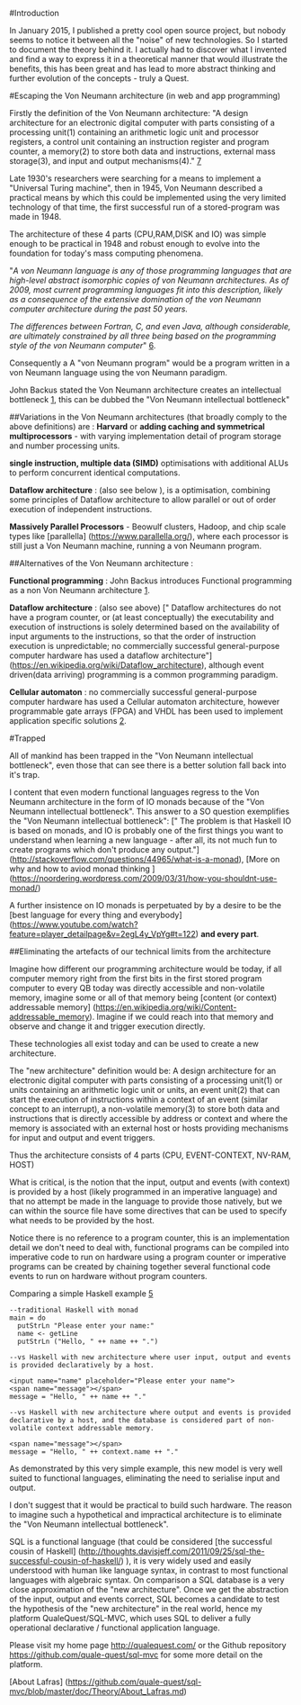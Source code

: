 #Introduction

In January 2015, I published a pretty cool open source project, but nobody seems to notice it between all the "noise" of new technologies. So I started to document the theory behind it. I actually had to discover what I invented and find a way to express it in a theoretical manner that would illustrate the benefits, this has been great and has lead to more abstract thinking and further evolution of the concepts - truly a Quest.

#Escaping the Von Neumann architecture (in web and app programming)

Firstly the definition of the Von Neumann architecture: "A design architecture for an electronic digital computer with parts consisting of a processing unit(1) containing an arithmetic logic unit and processor registers, a control unit containing an instruction register and program counter, a memory(2) to store both data and instructions, external mass storage(3), and input and output mechanisms(4)." [7]

Late 1930's researchers were searching for a means to implement a "Universal Turing machine", then in 1945, Von Neumann described a practical means by which this could be implemented using the very limited technology of that time,  the first successful run of a stored-program was made in 1948.  

The architecture of these 4 parts (CPU,RAM,DISK and IO) was simple enough to be practical in 1948 and robust enough to evolve into the foundation for today's mass computing phenomena.

"*A von Neumann language is any of those programming languages that are high-level abstract isomorphic copies of von Neumann architectures. As of 2009, most current programming languages fit into this description, likely as a consequence of the extensive domination of the von Neumann computer architecture during the past 50 years.*

*The differences between Fortran, C, and even Java, although considerable, are ultimately constrained by all three being based on the programming style of the von Neumann computer*" [6].

Consequently a A "von Neumann program" would be a program written in a von Neumann language using the von Neumann paradigm.

John Backus stated the Von Neumann architecture creates an intellectual bottleneck [1], this can be dubbed the "Von Neumann intellectual bottleneck"

##Variations in the Von Neumann architectures (that broadly comply to the above definitions) are :
**Harvard** or **adding caching and symmetrical multiprocessors**  - with varying implementation detail of program storage and number processing units.

**single instruction, multiple data (SIMD)**  optimisations with additional ALUs to perform concurrent identical computations.

**Dataflow architecture** : (also see below ), is a optimisation, combining some principles of Dataflow architecture to allow parallel or out of order execution of independent instructions.

**Massively Parallel Processors** -  Beowulf clusters, Hadoop, and chip scale types like [parallella] (https://www.parallella.org/), where each processor is still just a Von Neumann machine, running a von Neumann program.


##Alternatives  of the Von Neumann architecture :

**Functional programming** : John Backus introduces Functional programming as a non Von Neumann architecture [1].

**Dataflow architecture** :  (also see above) [" Dataflow architectures do not have a program counter, or (at least conceptually) the executability and execution of instructions is solely determined based on the availability of input arguments to the instructions, so that the order of instruction execution is unpredictable; no commercially successful general-purpose computer hardware has used a dataflow architecture"] (https://en.wikipedia.org/wiki/Dataflow_architecture),  although event driven(data arriving) programming is a common programming paradigm.

**Cellular automaton** :  no commercially successful general-purpose computer hardware has used a Cellular automaton architecture, however programmable gate arrays (FPGA) and VHDL has been used to implement application specific solutions [2]. 



#Trapped

All of mankind has been trapped in the "Von Neumann intellectual bottleneck", even those that can see there is a better solution fall back into it's trap.

I content that even modern functional languages regress to the Von Neumann architecture in the form of IO monads because of the "Von Neumann intellectual bottleneck". This answer to a SO question exemplifies the "Von Neumann intellectual bottleneck":
[" The problem is that Haskell IO is based on monads, and IO is probably one of the first things you want to understand when learning a new language - after all, its not much fun to create programs which don't produce any output."] (http://stackoverflow.com/questions/44965/what-is-a-monad), [More on why and how to aviod monad thinking ] (https://noordering.wordpress.com/2009/03/31/how-you-shouldnt-use-monad/)

A further insistence on IO monads is perpetuated by by a desire to be the [best language for every thing and everybody] (https://www.youtube.com/watch?feature=player_detailpage&v=2egL4y_VpYg#t=122) **and every part**.


##Eliminating the artefacts of our technical limits from the architecture

Imagine how different our programming architecture would be today, if all computer memory right from the first bits in the first stored program computer to every QB today was directly accessible and non-volatile memory, imagine some or all of that memory being [content (or context) addressable memory] (https://en.wikipedia.org/wiki/Content-addressable_memory). Imagine if we could reach into that memory and observe and change it and trigger execution directly.

These technologies all exist today and can be used to create a new architecture.

The "new architecture" definition would be:
A design architecture for an electronic digital computer with parts consisting of a processing unit(1) or units containing an arithmetic logic unit or units, an event unit(2) that can start the execution of instructions within a context of an event (similar concept to an interrupt), a non-volatile memory(3) to store both data and instructions that is directly accessible by address or context and where the memory is associated with an external host or hosts providing mechanisms for input and output and event triggers.

Thus the architecture consists of 4 parts (CPU, EVENT-CONTEXT, NV-RAM, HOST) 

What is critical, is the notion that the input, output and events (with context) is provided by a host (likely programmed in an imperative language) and that no attempt be made in the language to provide those natively, but we can within the source file have some directives that can be used to specify what needs to be provided by the host. 

Notice there is no reference to a program counter, this is an implementation detail we don't need to deal with, functional programs can be compiled into imperative code to run on hardware using a program counter or imperative programs can be created by chaining together several functional code events to run on hardware without program counters.

Comparing a simple Haskell example [5]

	--traditional Haskell with monad
	main = do
	  putStrLn "Please enter your name:"
	  name <- getLine
	  putStrLn ("Hello, " ++ name ++ ".")

	--vs Haskell with new architecture where user input, output and events is provided declaratively by a host. 

	<input name="name" placeholder="Please enter your name">
	<span name="message"></span>
	message = "Hello, " ++ name ++ "."

	--vs Haskell with new architecture where output and events is provided declarative by a host, and the database is considered part of non-volatile context addressable memory.
	
	<span name="message"></span>
	message = "Hello, " ++ context.name ++ "."
	
As demonstrated by this very simple example, this new model is very well suited to functional languages, eliminating the need to serialise input and output.

I don't suggest that it would be practical to build such hardware. The reason to imagine such a hypothetical and impractical architecture is to eliminate the  "Von Neumann intellectual bottleneck".

SQL is a functional language (that could be considered [the successful cousin of Haskell] (http://thoughts.davisjeff.com/2011/09/25/sql-the-successful-cousin-of-haskell/) ), it is very widely used and easily understood with human like language syntax, in contrast to most functional languages with algebraic syntax. On comparison a SQL database is a very close approximation of the "new architecture". Once we get the abstraction of the input, output and events correct, SQL becomes a candidate to test the hypothesis of the "new architecture" in the real world, hence my platform QualeQuest/SQL-MVC, which uses SQL to deliver a fully operational declarative / functional application language.

Please visit my home page <http://qualequest.com/> or the Github repository <https://github.com/quale-quest/sql-mvc> for some more detail on the platform.

[About Lafras] (https://github.com/quale-quest/sql-mvc/blob/master/doc/Theory/About_Lafras.md)

[1]: https://web.stanford.edu/class/cs242/readings/backus.pdf "Can Programming Be Liberated from the Von Neumann Style?"
[2]: http://ieeexplore.ieee.org/xpl/articleDetails.jsp?reload=true&arnumber=4063250
[3]: https://en.wikipedia.org/wiki/Content-addressable_memory
[4]: http://thoughts.davisjeff.com/2011/09/25/sql-the-successful-cousin-of-haskell/
[5]: https://en.wikibooks.org/wiki/Haskell/Simple_input_and_output
[6]: https://en.wikipedia.org/wiki/Von_Neumann_programming_languages
[7]: https://en.wikipedia.org/wiki/Von_Neumann_architecture

